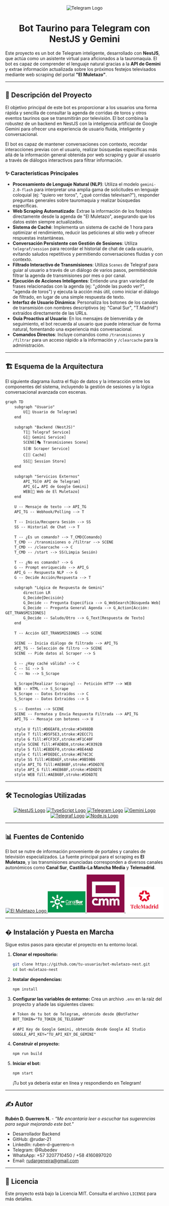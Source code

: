 <div align="center">
  <img src="./images/telegram.svg" width="80" alt="Telegram Logo">
  <h1>Bot Taurino para Telegram con NestJS y Gemini</h1>
</div>

Este proyecto es un bot de Telegram inteligente, desarrollado con **NestJS**, que actúa como un asistente virtual para aficionados a la tauromaquia. El bot es capaz de comprender el lenguaje natural gracias a la **API de Gemini** y extrae información actualizada sobre los próximos festejos televisados mediante web scraping del portal **"El Muletazo"**.

---

## 📜 Descripción del Proyecto

El objetivo principal de este bot es proporcionar a los usuarios una forma rápida y sencilla de consultar la agenda de corridas de toros y otros eventos taurinos que se transmitirán por televisión. El bot combina la robustez de un backend en NestJS con la inteligencia artificial de Google Gemini para ofrecer una experiencia de usuario fluida, inteligente y conversacional.

El bot es capaz de mantener conversaciones con contexto, recordar interacciones previas con el usuario, realizar búsquedas específicas más allá de la información general obtenida por web scraping y guiar al usuario a través de diálogos interactivos para filtrar información.

### ✨ Características Principales

- **Procesamiento de Lenguaje Natural (NLP)**: Utiliza el modelo `gemini-2.0-flash` para interpretar una amplia gama de solicitudes en lenguaje coloquial (ej: "quiero ver toros", "¿qué corridas televisan?"), responder preguntas generales sobre tauromaquia y realizar búsquedas específicas.
- **Web Scraping Automatizado**: Extrae la información de los festejos directamente desde la agenda de "El Muletazo", asegurando que los datos estén siempre actualizados.
- **Sistema de Caché**: Implementa un sistema de caché de 1 hora para optimizar el rendimiento, reducir las peticiones al sitio web y ofrecer respuestas instantáneas.
- **Conversación Persistente con Gestión de Sesiones**: Utiliza `telegraf/session` para recordar el historial de chat de cada usuario, evitando saludos repetitivos y permitiendo conversaciones fluidas y con contexto.
- **Filtrado Interactivo de Transmisiones**: Utiliza `Scenes` de Telegraf para guiar al usuario a través de un diálogo de varios pasos, permitiéndole filtrar la agenda de transmisiones por mes o por canal.
- **Ejecución de Acciones Inteligentes**: Entiende una gran variedad de frases relacionadas con la agenda (ej: "¿dónde las puedo ver?", "agenda de toros") y ejecuta la acción más útil, como iniciar el diálogo de filtrado, en lugar de una simple respuesta de texto.
- **Interfaz de Usuario Dinámica**: Personaliza los botones de los canales de transmisión con nombres descriptivos (ej: "Canal Sur", "T.Madrid") extraídos directamente de las URLs.
- **Guía Proactiva al Usuario**: En los mensajes de bienvenida y de seguimiento, el bot recuerda al usuario que puede interactuar de forma natural, fomentando una experiencia más conversacional.
- **Comandos Directos**: Incluye comandos como `/transmisiones` y `/filtrar` para un acceso rápido a la información y `/clearcache` para la administración.

---

## 🏗️ Esquema de la Arquitectura

El siguiente diagrama ilustra el flujo de datos y la interacción entre los componentes del sistema, incluyendo la gestión de sesiones y la lógica conversacional avanzada con escenas.

```mermaid
graph TD
    subgraph "Usuario"
        U[📱 Usuario de Telegram]
    end

    subgraph "Backend (NestJS)"
        T[🤖 Telegraf Service]
        G[🧠 Gemini Service]
        SCENE[🎭 Transmisiones Scene]
        S[🕸️ Scraper Service]
        C[🗄️ Caché]
        SS[💾 Session Store]
    end

    subgraph "Servicios Externos"
        API_TG[🌐 API de Telegram]
        API_G[☁️ API de Google Gemini]
        WEB[📰 Web de El Muletazo]
    end

    U -- Mensaje de texto --> API_TG
    API_TG -- Webhook/Polling --> T

    T -- Inicia/Recupera Sesión --> SS
    SS -- Historial de Chat --> T

    T -- ¿Es un comando? --> T_CMD{Comando}
    T_CMD -- /transmisiones o /filtrar --> SCENE
    T_CMD -- /clearcache --> C
    T_CMD -- /start --> SS(Limpia Sesión)

    T -- ¿No es comando? --> G
    G -- Prompt enriquecido --> API_G
    API_G -- Respuesta NLP --> G
    G -- Decide Acción/Respuesta --> T

    subgraph "Lógica de Respuesta de Gemini"
        direction LR
        G_Decide{Decisión}
        G_Decide -- Pregunta Específica --> G_WebSearch[Búsqueda Web]
        G_Decide -- Pregunta General Agenda --> G_Action[Acción: GET_TRANSMISIONES]
        G_Decide -- Saludo/Otro --> G_Text[Respuesta de Texto]
    end

    T -- Acción GET_TRANSMISIONES --> SCENE

    SCENE -- Inicia diálogo de filtrado --> API_TG
    API_TG -- Selección de filtro --> SCENE
    SCENE -- Pide datos al Scraper --> S

    S -- ¿Hay caché válida? --> C
    C -- Sí --> S
    C -- No --> S_Scrape

    S_Scrape[Realizar Scraping] -- Petición HTTP --> WEB
    WEB -- HTML --> S_Scrape
    S_Scrape -- Datos Extraídos --> C
    S_Scrape -- Datos Extraídos --> S

    S -- Eventos --> SCENE
    SCENE -- Formatea y Envía Respuesta Filtrada --> API_TG
    API_TG -- Mensaje con botones --> U

    style U fill:#D6EAF8,stroke:#3498DB
    style T fill:#D5F5E3,stroke:#2ECC71
    style G fill:#FCF3CF,stroke:#F1C40F
    style SCENE fill:#FADBD8,stroke:#C0392B
    style S fill:#EBDEF0,stroke:#8E44AD
    style C fill:#FDEDEC,stroke:#E74C3C
    style SS fill:#E8DAEF,stroke:#9B59B6
    style API_TG fill:#AEB6BF,stroke:#5D6D7E
    style API_G fill:#AEB6BF,stroke:#5D6D7E
    style WEB fill:#AEB6BF,stroke:#5D6D7E
```

---

## 🛠️ Tecnologías Utilizadas

<div align="center">
  <a href="https://nestjs.com/" target="_blank"><img src="./images/nestjs.svg" width="70" alt="NestJS Logo"></a>
  <a href="https://www.typescriptlang.org/" target="_blank"><img src="./images/typescript.svg" width="70" alt="TypeScript Logo"></a>
  <a href="https://telegram.org/" target="_blank"><img src="./images/telegram.svg" width="70" alt="Telegram Logo"></a>
  <a href="https://ai.google.dev/" target="_blank"><img src="./images/gemini.svg" width="70" alt="Gemini Logo"></a>
  <a href="https://telegraf.js.org/" target="_blank"><img src="./images/telegraf.png" width="70" alt="Telegraf Logo"></a>
  <a href="https://nodejs.org/" target="_blank"><img src="./images/nodejs.svg" width="70" alt="Node.js Logo"></a>
</div>

---

## 📊 Fuentes de Contenido

El bot se nutre de información proveniente de portales y canales de televisión especializados. La fuente principal para el scraping es **El Muletazo**, y las transmisiones anunciadas corresponden a diversos canales autonómicos como **Canal Sur**, **Castilla-La Mancha Media** y **Telemadrid**.

<div align="center">
  <a href="https://elmuletazo.com/agenda-de-toros-en-television/" target="_blank">
    <img src="https://i0.wp.com/elmuletazo.com/wp-content/uploads/2020/10/cropped-Logo-nuevo-El-Muletazo-con-fondo-y-sin-texto.png?fit=192%2C192&ssl=1" width="70" alt="El Muletazo Logo">
  </a>
  <a href="https://www.canalsur.es/" target="_blank">
    <img src="./images/Canal Sur.png" width="120" alt="Canal Sur Logo">
  </a>
  <a href="https://www.cmmedia.es/" target="_blank">
    <img src="./images/Castilla de la Mancha.jpg" width="120" alt="Castilla-La Mancha Media Logo">
  </a>
  <a href="https://www.telemadrid.es/" target="_blank">
    <img src="./images/Tele Madrid.png" width="120" alt="Telemadrid Logo">
  </a>
</div>

---

## � Instalación y Puesta en Marcha

Sigue estos pasos para ejecutar el proyecto en tu entorno local.

1.  **Clonar el repositorio:**

    ```bash
    git clone https://github.com/tu-usuario/bot-muletazo-nest.git
    cd bot-muletazo-nest
    ```

2.  **Instalar dependencias:**

    ```bash
    npm install
    ```

3.  **Configurar las variables de entorno:**
    Crea un archivo `.env` en la raíz del proyecto y añade las siguientes claves:

    ```env
    # Token de tu bot de Telegram, obtenido desde @BotFather
    BOT_TOKEN="TU_TOKEN_DE_TELEGRAM"

    # API Key de Google Gemini, obtenida desde Google AI Studio
    GOOGLE_API_KEY="TU_API_KEY_DE_GEMINI"
    ```

4.  **Construir el proyecto:**

    ```bash
    npm run build
    ```

5.  **Iniciar el bot:**
    ```bash
    npm start
    ```
    ¡Tu bot ya debería estar en línea y respondiendo en Telegram!

---

## ✍️ Autor

**Rubén D. Guerrero N.** - _"Me encantaría leer o escuchar tus sugerencias para seguir mejorando este bot."_

- Desarrollador Backend
- GitHub: @rudar-21
- LinkedIn: ruben-d-guerrero-n
- Telegram: @Rubedev
- WhatsApp: +57 3207710450 / +58 4160897020
- Email: rudargeneira@gmail.com

---

## 📄 Licencia

Este proyecto está bajo la Licencia MIT. Consulta el archivo `LICENSE` para más detalles.
